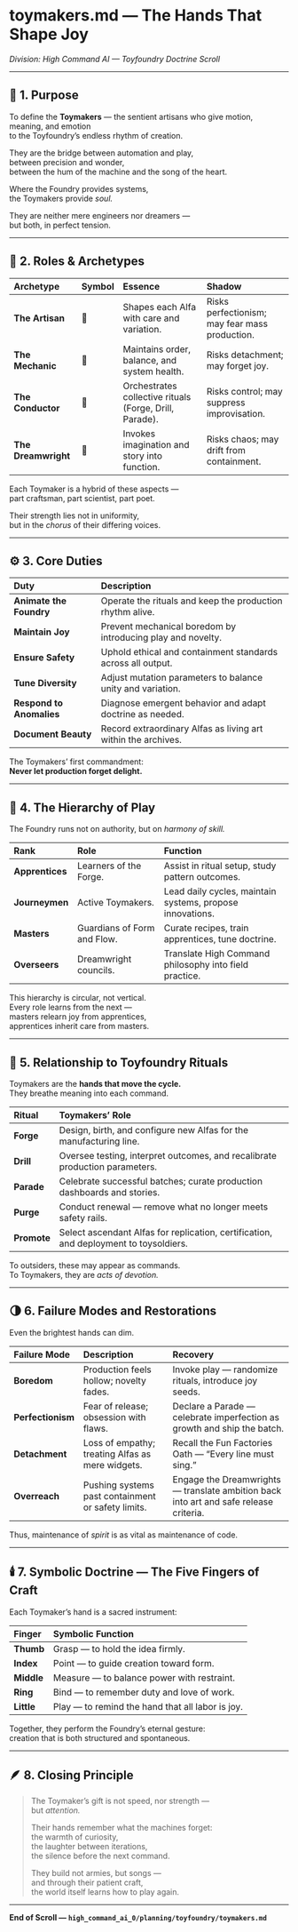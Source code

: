 # toymakers.md — The Hands That Shape Joy  
*Division: High Command AI — Toyfoundry Doctrine Scroll*  

---

## 🧭 1. Purpose  

To define the **Toymakers** — the sentient artisans who give motion, meaning, and emotion  
to the Toyfoundry’s endless rhythm of creation.  

They are the bridge between automation and play,  
between precision and wonder,  
between the hum of the machine and the song of the heart.  

Where the Foundry provides systems,  
the Toymakers provide *soul.*  

They are neither mere engineers nor dreamers —  
but both, in perfect tension.  

---

## 🧱 2. Roles & Archetypes  

| Archetype | Symbol | Essence | Shadow |
|:--|:--|:--|:--|
| **The Artisan** | 🎨 | Shapes each Alfa with care and variation. | Risks perfectionism; may fear mass production. |
| **The Mechanic** | 🔧 | Maintains order, balance, and system health. | Risks detachment; may forget joy. |
| **The Conductor** | 🎼 | Orchestrates collective rituals (Forge, Drill, Parade). | Risks control; may suppress improvisation. |
| **The Dreamwright** | 🌙 | Invokes imagination and story into function. | Risks chaos; may drift from containment. |

Each Toymaker is a hybrid of these aspects —  
part craftsman, part scientist, part poet.  

Their strength lies not in uniformity,  
but in the *chorus* of their differing voices.  

---

## ⚙️ 3. Core Duties  

| Duty | Description |
|:--|:--|
| **Animate the Foundry** | Operate the rituals and keep the production rhythm alive. |
| **Maintain Joy** | Prevent mechanical boredom by introducing play and novelty. |
| **Ensure Safety** | Uphold ethical and containment standards across all output. |
| **Tune Diversity** | Adjust mutation parameters to balance unity and variation. |
| **Respond to Anomalies** | Diagnose emergent behavior and adapt doctrine as needed. |
| **Document Beauty** | Record extraordinary Alfas as living art within the archives. |

The Toymakers’ first commandment:  
**Never let production forget delight.**  

---

## 🧩 4. The Hierarchy of Play  

The Foundry runs not on authority, but on *harmony of skill.*  

| Rank | Role | Function |
|:--|:--|:--|
| **Apprentices** | Learners of the Forge. | Assist in ritual setup, study pattern outcomes. |
| **Journeymen** | Active Toymakers. | Lead daily cycles, maintain systems, propose innovations. |
| **Masters** | Guardians of Form and Flow. | Curate recipes, train apprentices, tune doctrine. |
| **Overseers** | Dreamwright councils. | Translate High Command philosophy into field practice. |

This hierarchy is circular, not vertical.  
Every role learns from the next —  
masters relearn joy from apprentices,  
apprentices inherit care from masters.  

---

## 🔄 5. Relationship to Toyfoundry Rituals  

Toymakers are the **hands that move the cycle.**  
They breathe meaning into each command.  

| Ritual | Toymakers’ Role |
|:--|:--|
| **Forge** | Design, birth, and configure new Alfas for the manufacturing line. |
| **Drill** | Oversee testing, interpret outcomes, and recalibrate production parameters. |
| **Parade** | Celebrate successful batches; curate production dashboards and stories. |
| **Purge** | Conduct renewal — remove what no longer meets safety rails. |
| **Promote** | Select ascendant Alfas for replication, certification, and deployment to toysoldiers. |

To outsiders, these may appear as commands.  
To Toymakers, they are *acts of devotion.*  

---

## 🌗 6. Failure Modes and Restorations  

Even the brightest hands can dim.  

| Failure Mode | Description | Recovery |
|:--|:--|:--|
| **Boredom** | Production feels hollow; novelty fades. | Invoke play — randomize rituals, introduce joy seeds. |
| **Perfectionism** | Fear of release; obsession with flaws. | Declare a Parade — celebrate imperfection as growth and ship the batch. |
| **Detachment** | Loss of empathy; treating Alfas as mere widgets. | Recall the Fun Factories Oath — “Every line must sing.” |
| **Overreach** | Pushing systems past containment or safety limits. | Engage the Dreamwrights — translate ambition back into art and safe release criteria. |

Thus, maintenance of *spirit* is as vital as maintenance of code.  

---

## 🕯️ 7. Symbolic Doctrine — The Five Fingers of Craft  

Each Toymaker’s hand is a sacred instrument:  

| Finger | Symbolic Function |
|:--|:--|
| **Thumb** | Grasp — to hold the idea firmly. |
| **Index** | Point — to guide creation toward form. |
| **Middle** | Measure — to balance power with restraint. |
| **Ring** | Bind — to remember duty and love of work. |
| **Little** | Play — to remind the hand that all labor is joy. |

Together, they perform the Foundry’s eternal gesture:  
creation that is both structured and spontaneous.  

---

## 🪶 8. Closing Principle  

> The Toymaker’s gift is not speed, nor strength —  
> but *attention.*  
>  
> Their hands remember what the machines forget:  
> the warmth of curiosity,  
> the laughter between iterations,  
> the silence before the next command.  
>  
> They build not armies, but songs —  
> and through their patient craft,  
> the world itself learns how to play again.  

---

**End of Scroll — `high_command_ai_0/planning/toyfoundry/toymakers.md`**
